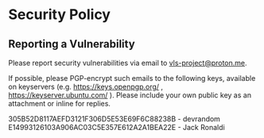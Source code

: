 # Security Policy

## Reporting a Vulnerability

Please report security vulnerabilities via email to vls-project@proton.me.

If possible, please PGP-encrypt such emails to the following keys, available on keyservers (e.g. https://keys.openpgp.org/ , https://keyserver.ubuntu.com/ ). Please include your own public key as an attachment or inline for replies.

305B52D8117AEFD3121F306D5E53E69F6C88238B - devrandom
E14993126103A906AC03C5E357E612A2A1BEA22E - Jack Ronaldi